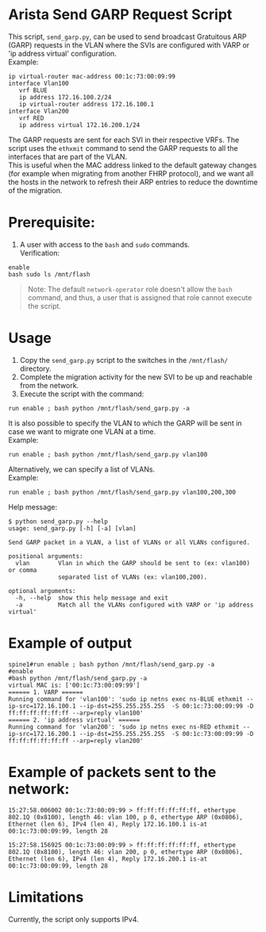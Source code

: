 # Arista Send GARP Request Script
This script, `send_garp.py`, can be used to send broadcast Gratuitous ARP (GARP) requests in the VLAN where the SVIs are configured with VARP or 'ip address virtual' configuration.  
Example: 
```
ip virtual-router mac-address 00:1c:73:00:09:99
interface Vlan100
   vrf BLUE
   ip address 172.16.100.2/24
   ip virtual-router address 172.16.100.1
interface Vlan200
   vrf RED
   ip address virtual 172.16.200.1/24
```
The GARP requests are sent for each SVI in their respective VRFs. The script uses the `ethxmit` command to send the GARP requests to all the interfaces that are part of the VLAN.  
This is useful when the MAC address linked to the default gateway changes (for example when migrating from another FHRP protocol), and we want all the hosts in the network to refresh their ARP entries to reduce the downtime of the migration.

# Prerequisite: 
1. A user with access to the `bash` and `sudo` commands.  
Verification: 
```
enable
bash sudo ls /mnt/flash
```
> Note: The default `network-operator` role doesn't allow the `bash` command, and thus, a user that is assigned that role cannot execute the script.  



# Usage
1. Copy the `send_garp.py` script to the switches in the `/mnt/flash/` directory.
2. Complete the migration activity for the new SVI to be up and reachable from the network.
3. Execute the script with the command:
```
run enable ; bash python /mnt/flash/send_garp.py -a
```

It is also possible to specify the VLAN to which the GARP will be sent in case we want to migrate one VLAN at a time.  
Example: 
```
run enable ; bash python /mnt/flash/send_garp.py vlan100
```
Alternatively, we can specify a list of VLANs.  
Example:
```
run enable ; bash python /mnt/flash/send_garp.py vlan100,200,300
```

Help message: 
```
$ python send_garp.py --help
usage: send_garp.py [-h] [-a] [vlan]

Send GARP packet in a VLAN, a list of VLANs or all VLANs configured.

positional arguments:
  vlan        Vlan in which the GARP should be sent to (ex: vlan100) or comma
              separated list of VLANs (ex: vlan100,200).

optional arguments:
  -h, --help  show this help message and exit
  -a          Match all the VLANs configured with VARP or 'ip address virtual'
```


# Example of output
```
spine1#run enable ; bash python /mnt/flash/send_garp.py -a
#enable
#bash python /mnt/flash/send_garp.py -a
virtual MAC is: ['00:1c:73:00:09:99']
====== 1. VARP ======
Running command for 'vlan100': 'sudo ip netns exec ns-BLUE ethxmit --ip-src=172.16.100.1 --ip-dst=255.255.255.255  -S 00:1c:73:00:09:99 -D ff:ff:ff:ff:ff:ff --arp=reply vlan100'
====== 2. 'ip address virtual' ======
Running command for 'vlan200': 'sudo ip netns exec ns-RED ethxmit --ip-src=172.16.200.1 --ip-dst=255.255.255.255  -S 00:1c:73:00:09:99 -D ff:ff:ff:ff:ff:ff --arp=reply vlan200'
```

# Example of packets sent to the network: 
```
15:27:58.006002 00:1c:73:00:09:99 > ff:ff:ff:ff:ff:ff, ethertype 802.1Q (0x8100), length 46: vlan 100, p 0, ethertype ARP (0x0806), Ethernet (len 6), IPv4 (len 4), Reply 172.16.100.1 is-at 00:1c:73:00:09:99, length 28

15:27:58.156925 00:1c:73:00:09:99 > ff:ff:ff:ff:ff:ff, ethertype 802.1Q (0x8100), length 46: vlan 200, p 0, ethertype ARP (0x0806), Ethernet (len 6), IPv4 (len 4), Reply 172.16.200.1 is-at 00:1c:73:00:09:99, length 28
```

# Limitations
Currently, the script only supports IPv4.

